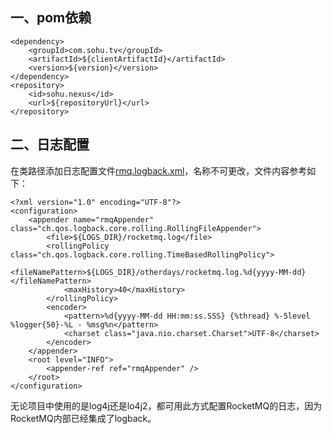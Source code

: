 ## 一、<span id="pom">pom依赖</span>

```
<dependency>
    <groupId>com.sohu.tv</groupId>
    <artifactId>${clientArtifactId}</artifactId>
    <version>${version}</version>
</dependency>
<repository>
    <id>sohu.nexus</id>
    <url>${repositoryUrl}</url>
</repository>
```

## 二、<span id="logback">日志配置</span>

在类路径添加日志配置文件[rmq.logback.xml](/software/rmq.logback.xml)，名称不可更改，文件内容参考如下：

```
<?xml version="1.0" encoding="UTF-8"?>
<configuration>
    <appender name="rmqAppender" class="ch.qos.logback.core.rolling.RollingFileAppender">
        <file>${LOGS_DIR}/rocketmq.log</file>
        <rollingPolicy class="ch.qos.logback.core.rolling.TimeBasedRollingPolicy">
            <fileNamePattern>${LOGS_DIR}/otherdays/rocketmq.log.%d{yyyy-MM-dd}</fileNamePattern>
            <maxHistory>40</maxHistory>
        </rollingPolicy>
        <encoder>
            <pattern>%d{yyyy-MM-dd HH:mm:ss.SSS} {%thread} %-5level %logger{50}-%L - %msg%n</pattern>
            <charset class="java.nio.charset.Charset">UTF-8</charset>
        </encoder>
    </appender>
    <root level="INFO">
        <appender-ref ref="rmqAppender" />
    </root>
</configuration>
```

无论项目中使用的是log4j还是lo4j2，都可用此方式配置RocketMQ的日志，因为RocketMQ内部已经集成了logback。